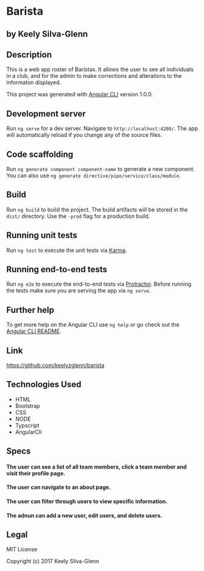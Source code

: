 # Barista
## by Keely Silva-Glenn


## Description

This is a web app roster of Baristas. It allows the user to see all individuals in a club, and for the admin to make corrections and alterations to the informaton displayed.

This project was generated with [Angular CLI](https://github.com/angular/angular-cli) version 1.0.0.

## Development server

Run `ng serve` for a dev server. Navigate to `http://localhost:4200/`. The app will automatically reload if you change any of the source files.

## Code scaffolding

Run `ng generate component component-name` to generate a new component. You can also use `ng generate directive/pipe/service/class/module`.

## Build

Run `ng build` to build the project. The build artifacts will be stored in the `dist/` directory. Use the `-prod` flag for a production build.

## Running unit tests

Run `ng test` to execute the unit tests via [Karma](https://karma-runner.github.io).

## Running end-to-end tests

Run `ng e2e` to execute the end-to-end tests via [Protractor](http://www.protractortest.org/).
Before running the tests make sure you are serving the app via `ng serve`.

## Further help

To get more help on the Angular CLI use `ng help` or go check out the [Angular CLI README](https://github.com/angular/angular-cli/blob/master/README.md).


## Link
https://github.com/keelyzglenn/barista

## Technologies Used

* HTML
* Bootstrap
* CSS
* NODE
* Typscript
* AngularCli

## Specs

#### The user can see a list of all team members, click a team member and visit their profile page.
#### The user can navigate to an about page.
#### The user can filter through users to view specific information.

#### The adnun can add a new user, edit users, and delete users.  


## Legal
MIT License

Copyright (c) 2017 Keely Silva-Glenn
